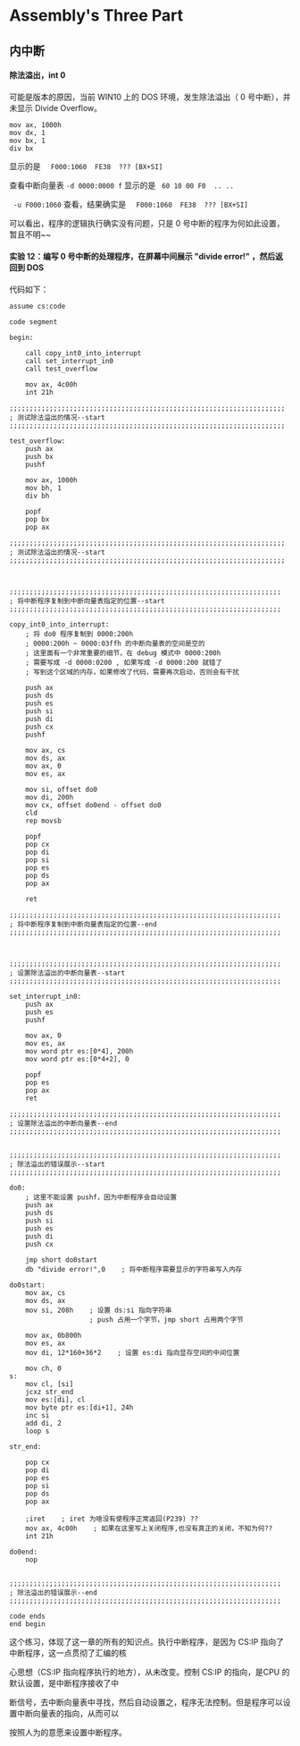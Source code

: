 # Assembly's Three Part

## 内中断



#### 除法溢出，int 0

可能是版本的原因，当前 WIN10 上的 DOS 环境，发生除法溢出（ 0 号中断），并未显示 Divide Overflow。

```assembly
mov ax, 1000h
mov dx, 1
mov bx, 1
div bx
```

显示的是 ```  F000:1060  FE38  ??? [BX+SI]```

查看中断向量表  ``` -d 0000:0000 f ```  显示的是  ``` 60 10 00 F0  .. ..```

``` -u F000:1060```  查看，结果确实是 ```  F000:1060  FE38  ??? [BX+SI]```

可以看出，程序的逻辑执行确实没有问题，只是 0 号中断的程序为何如此设置，暂且不明~~





#### 实验 12：编写 0 号中断的处理程序，在屏幕中间展示 "divide error!" ，然后返回到 DOS

代码如下：

```assembly
assume cs:code

code segment
			
begin:  
    
    call copy_int0_into_interrupt
    call set_interrupt_in0
    call test_overflow
    
    mov ax, 4c00h
    int 21h

;;;;;;;;;;;;;;;;;;;;;;;;;;;;;;;;;;;;;;;;;;;;;;;;;;;;;;;;;;;;;;;;;;;;;
; 测试除法溢出的情况--start
;;;;;;;;;;;;;;;;;;;;;;;;;;;;;;;;;;;;;;;;;;;;;;;;;;;;;;;;;;;;;;;;;;;;;

test_overflow:
    push ax
    push bx
    pushf

    mov ax, 1000h
    mov bh, 1
    div bh

    popf
    pop bx
    pop ax

;;;;;;;;;;;;;;;;;;;;;;;;;;;;;;;;;;;;;;;;;;;;;;;;;;;;;;;;;;;;;;;;;;;;;
; 测试除法溢出的情况--start
;;;;;;;;;;;;;;;;;;;;;;;;;;;;;;;;;;;;;;;;;;;;;;;;;;;;;;;;;;;;;;;;;;;;;



;;;;;;;;;;;;;;;;;;;;;;;;;;;;;;;;;;;;;;;;;;;;;;;;;;;;;;;;;;;;;;;;;;;;
; 将中断程序复制到中断向量表指定的位置--start
;;;;;;;;;;;;;;;;;;;;;;;;;;;;;;;;;;;;;;;;;;;;;;;;;;;;;;;;;;;;;;;;;;;;

copy_int0_into_interrupt:
    ; 将 do0 程序复制到 0000:200h
    ; 0000:200h ~ 0000:03ffh 的中断向量表的空间是空的
    ; 这里面有一个非常重要的细节，在 debug 模式中 0000:200h
    ; 需要写成 -d 0000:0200 , 如果写成 -d 0000:200 就错了
    ; 写到这个区域的内存，如果修改了代码，需要再次启动，否则会有干扰

    push ax
    push ds
    push es
    push si
    push di
    push cx
    pushf

    mov ax, cs
    mov ds, ax
    mov ax, 0
    mov es, ax

    mov si, offset do0
    mov di, 200h
    mov cx, offset do0end - offset do0
    cld
    rep movsb

    popf
    pop cx
    pop di
    pop si
    pop es
    pop ds
    pop ax

    ret

;;;;;;;;;;;;;;;;;;;;;;;;;;;;;;;;;;;;;;;;;;;;;;;;;;;;;;;;;;;;;;;;;;;;
; 将中断程序复制到中断向量表指定的位置--end
;;;;;;;;;;;;;;;;;;;;;;;;;;;;;;;;;;;;;;;;;;;;;;;;;;;;;;;;;;;;;;;;;;;;



;;;;;;;;;;;;;;;;;;;;;;;;;;;;;;;;;;;;;;;;;;;;;;;;;;;;;;;;;;;;;;;;;;;;
; 设置除法溢出的中断向量表--start
;;;;;;;;;;;;;;;;;;;;;;;;;;;;;;;;;;;;;;;;;;;;;;;;;;;;;;;;;;;;;;;;;;;;

set_interrupt_in0:
    push ax
    push es
    pushf
    
    mov ax, 0
    mov es, ax
    mov word ptr es:[0*4], 200h
    mov word ptr es:[0*4+2], 0

    popf
    pop es
    pop ax
    ret

;;;;;;;;;;;;;;;;;;;;;;;;;;;;;;;;;;;;;;;;;;;;;;;;;;;;;;;;;;;;;;;;;;;;
; 设置除法溢出的中断向量表--end
;;;;;;;;;;;;;;;;;;;;;;;;;;;;;;;;;;;;;;;;;;;;;;;;;;;;;;;;;;;;;;;;;;;;
    

;;;;;;;;;;;;;;;;;;;;;;;;;;;;;;;;;;;;;;;;;;;;;;;;;;;;;;;;;;;;;;;;;;;;
; 除法溢出的错误展示--start
;;;;;;;;;;;;;;;;;;;;;;;;;;;;;;;;;;;;;;;;;;;;;;;;;;;;;;;;;;;;;;;;;;;;

do0: 
    ; 这里不能设置 pushf，因为中断程序会自动设置
    push ax
    push ds
    push si
    push es
    push di
    push cx
    
    jmp short do0start
    db "divide error!",0    ; 将中断程序需要显示的字符串写入内存

do0start:
    mov ax, cs
    mov ds, ax
    mov si, 208h    ; 设置 ds:si 指向字符串
                    ; push 占用一个字节，jmp short 占用两个字节 

    mov ax, 0b800h
    mov es, ax
    mov di, 12*160+36*2    ; 设置 es:di 指向显存空间的中间位置

    mov ch, 0
s:  
    mov cl, [si]
    jcxz str_end
    mov es:[di], cl
    mov byte ptr es:[di+1], 24h
    inc si
    add di, 2
    loop s

str_end:

    pop cx
    pop di
    pop es
    pop si
    pop ds
    pop ax

    ;iret    ; iret 为啥没有使程序正常返回(P239) ??
    mov ax, 4c00h    ; 如果在这里写上关闭程序,也没有真正的关闭，不知为何??
    int 21h

do0end:
    nop

    
;;;;;;;;;;;;;;;;;;;;;;;;;;;;;;;;;;;;;;;;;;;;;;;;;;;;;;;;;;;;;;;;;;;;
; 除法溢出的错误展示--end
;;;;;;;;;;;;;;;;;;;;;;;;;;;;;;;;;;;;;;;;;;;;;;;;;;;;;;;;;;;;;;;;;;;;
    
code ends
end begin
```



这个练习，体现了这一章的所有的知识点。执行中断程序，是因为 CS:IP 指向了中断程序，这一点贯彻了汇编的核

心思想（CS:IP 指向程序执行的地方），从未改变。控制 CS:IP 的指向，是CPU 的默认设置，是中断程序接收了中

断信号，去中断向量表中寻找，然后自动设置之，程序无法控制。但是程序可以设置中断向量表的指向，从而可以

按照人为的意愿来设置中断程序。



